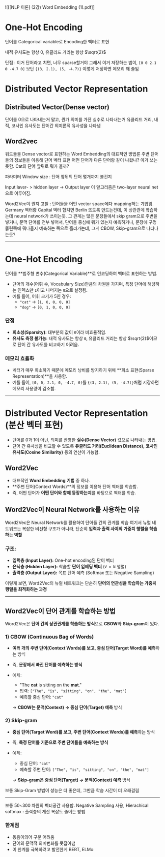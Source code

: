 ![[[NLP 이론] (2강) Word Embedding (1).pdf]]

# One-Hot Encoding

단어를 Categorical variable로 Encoding한 벡터로 표현

내적 유사도는 항상 0, 유클리드 거리는 항상 $\sqrt{2}$

단점 : 이거 단어라고 치면, 너무 sparse할거야
그래서 이거 저장하는 법이, `[0 0 2.1 0 -4.7 0]` 보단 `{(3, 2.1), (5, -4.7)}` 이렇게 저장하면 메모리 꽤 줄임

# Distributed Vector Representation

## Distributed Vector(Dense vector)
단어를 0으로 나타내는거 말고, 뭔가 의미를 가진 실수로 나타내는거
유클리드 거리, 내적, 코사인 유사도는 단어간 의미론적 유사성을 나타냄

## Word2vec
워드들을 Dense vector로 표현하는 Word Embedding의 대표적인 방법론
주변 단어들의 정보들을 이용해 단어 벡터 표현
어떤 단어가 다른 단어랑 같이 나왔나? 이거 쓰는듯함. Cat의 단어 앞뒤로 뭐가 올까?

파라미터 
Window size : 단어 앞뒤의 단어 몇개까지 볼건지

Input laver- > hidden layer -> Output layer
이 알고리즘은 two-layer neural net으로 이루어짐.

Word2Vec이 뭔지 고찰 : 단어들을 어떤 vector space에다 mapping하는 기법임. Germany 벡터랑 Capital 벡터 합치면 Berlin 뜨도록 만드는건데, 이 상관관계 학습하는데 neural network가 쓰이는듯. 그 관계는 많은 문장들에서 skip gram으로 주변을 넣거나, 문맥 단어를 전부 넣어서, 단어들 중심에 뭐가 있는지 예측하거나, 문장에 구멍뚫린쪽에 뭐나올지 예측하는 쪽으로 흘러가는데, 그게 CBOW, Skip-gram으로 나타나는듯?

---
# **One-Hot Encoding**

단어를 **범주형 변수(Categorical Variable)**로 인코딩하여 벡터로 표현하는 방법.

- 단어의 개수(어휘 수, Vocabulary Size)만큼의 차원을 가지며, 특정 단어에 해당하는 인덱스만 `1`이고 나머지는 `0`으로 설정됨.
- 예를 들어, 어휘 크기가 5인 경우:
    - `"cat"` → `[1, 0, 0, 0, 0]`
    - `"dog"` → `[0, 1, 0, 0, 0]`

### **단점**

- **희소성(Sparsity):** 대부분의 값이 `0`이라 비효율적임.
- **유사도 측정 불가능:** 내적 유사도는 항상 `0`, 유클리드 거리는 항상 $\sqrt{2}$이므로 단어 간 유사도를 비교하기 어려움.

### **메모리 효율화**

- 벡터가 매우 희소하기 때문에 메모리 낭비를 방지하기 위해 **희소 표현(Sparse Representation)**을 사용함.
- 예를 들어, `[0, 0, 2.1, 0, -4.7, 0]`를 `{(3, 2.1), (5, -4.7)}`처럼 저장하면 메모리 사용량이 감소함.

---

# **Distributed Vector Representation (분산 벡터 표현)**

- 단어를 0과 1이 아닌, 의미를 반영한 **실수(Dense Vector)** 값으로 나타내는 방법.
- 단어 간 유사성을 비교할 수 있도록 **유클리드 거리(Euclidean Distance)**, **코사인 유사도(Cosine Similarity)** 등의 연산이 가능함.

## **Word2Vec**

- 대표적인 **Word Embedding 기법** 중 하나.
- **주변 단어(Context Words)**의 정보를 이용해 단어 벡터를 학습함.
- 즉, 어떤 단어가 **어떤 단어와 함께 등장하는지**를 바탕으로 벡터를 학습.

## **Word2Vec이 Neural Network를 사용하는 이유**

Word2Vec은 Neural Network를 활용하여 단어들 간의 관계를 학습
여기서 뉴럴 네트워크는 복잡한 비선형 구조가 아니라, 단순히 **입력과 출력 사이의 가중치 행렬을 학습하는 역할**

### **구조:**

- **입력층 (Input Layer):** One-hot encoding된 단어 벡터
- **은닉층 (Hidden Layer):** 학습할 **단어 임베딩 벡터** (`V × N` 행렬)
- **출력층 (Output Layer):** 목표 단어 예측 (Softmax 또는 Negative Sampling)

이렇게 보면, Word2Vec의 뉴럴 네트워크는 단순히 **단어의 연관성을 학습하는 가중치 행렬을 최적화하는 과정**

---

## **Word2Vec이 단어 관계를 학습하는 방법**

Word2Vec은 **단어 간의 상관관계를 학습하는 방식**으로 **CBOW**와 **Skip-gram**이 있다.

### **1) CBOW (Continuous Bag of Words)**

- **여러 개의 주변 단어(Context Words)를 보고, 중심 단어(Target Word)를 예측**하는 방식
    
- 즉, **문장에서 빠진 단어를 예측하는 방식**
    
- 예제:
    
    - "The **cat** is sitting on the **mat**."
    - 입력: `["The", "is", "sitting", "on", "the", "mat"]`
    - 예측할 중심 단어: `"cat"`
    
    → **CBOW는 문맥(Context) → 중심 단어(Target) 예측** 방식
    

### **2) Skip-gram**

- **중심 단어(Target Word)를 보고, 주변 단어(Context Words)를 예측**하는 방식
    
- 즉, **특정 단어를 기준으로 주변 단어들을 예측하는 방식**
    
- 예제:
    
    - 중심 단어: `"cat"`
    - 예측할 주변 단어: `["The", "is", "sitting", "on", "the", "mat"]`
    
    → **Skip-gram은 중심 단어(Target) → 문맥(Context) 예측** 방식

보통 Skip-Gram 방법이 성능은 더 좋은데, 그만큼 학습 시간이 더 오래걸림

---

보통 50~300 차원의 벡터공간 사용함.
Negative Sampling 사용, Hierachical softmax : 출력층의 계산 복잡도 줄이는 방법

### 한계점
- 동음이의어 구분 어려움
- 단어의 문맥적 의미변화를 못잡아냄
- 이 한계를 극복하려고 발전한게 BERT, ELMo